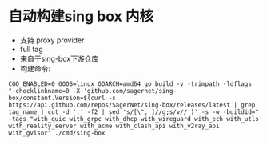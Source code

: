 # 自动构建sing box 内核
* 支持 proxy provider
* full tag
* 来自于[sing-box下游仓库](https://github.com/qjebbs/sing-box)
* 构建命令:
```
CGO_ENABLED=0 GOOS=linux GOARCH=amd64 go build -v -trimpath -ldflags "-checklinkname=0 -X 'github.com/sagernet/sing-box/constant.Version=$(curl -s https://api.github.com/repos/SagerNet/sing-box/releases/latest | grep tag_name | cut -d ':' -f2 | sed 's/[\", ]//g;s/v//')' -s -w -buildid=" -tags "with_quic with_grpc with_dhcp with_wireguard with_ech with_utls with_reality_server with_acme with_clash_api with_v2ray_api with_gvisor" ./cmd/sing-box
```

